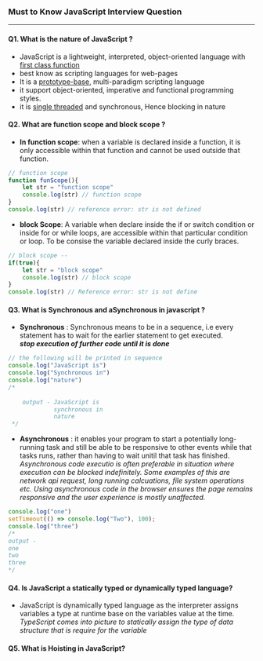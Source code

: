 ### Must to Know JavaScript Interview Question
----
#### Q1. What is the nature of JavaScript ?
- JavaScript is a lightweight, interpreted, object-oriented language with [first class function](https://developer.mozilla.org/en-US/docs/Glossary/First-class_Function#:~:text=A%20programming%20language%20is%20said,a%20value%20to%20a%20variable.)
- best know as scripting languages for web-pages
- It is a [prototype-base](https://developer.mozilla.org/en-US/docs/Glossary/First-class_Function#:~:text=A%20programming%20language%20is%20said,a%20value%20to%20a%20variable.), multi-paradigm scripting language
- it support object-oriented, imperative and functional programming styles.
- it is [single threaded](https://dev.to/bbarbour/if-javascript-is-single-threaded-how-is-it-asynchronous-56gd) and synchronous, Hence blocking in nature

#### Q2. What are function scope and block scope ? 
- **In function scope**: when a variable is declared inside a function, it is only accessible within that function and cannot be used outside that function.
```javascript
// function scope 
function funScope(){
    let str = "function scope" 
    console.log(str) // function scope
}
console.log(str) // reference error: str is not defined
```
- **block Scope**: A variable when declare inside the if or switch condition or inside for or while loops, are accessible within that particular condition or loop. To be consise the variable declared inside the curly braces.
```javascript
// block scope --
if(true){
    let str = "block scope"
    console.log(str) // block scope
}
console.log(str) // Reference error: str is not define
```
#### Q3. What is Synchronous and aSynchronous in javascript ?
- **Synchronous** : Synchronous means to be in a sequence, i.e every statement has to wait for the earlier statement to get executed.  
***stop execution of further code until it is done***
```javascript
// the following will be printed in sequence
console.log("JavaScript is")
console.log("Synchronous in")
console.log("nature")
/* 
    
    output - JavaScript is 
             synchronous in
             nature
 */
```
- **Asynchronous** : it enables your program to start a potentially long-running task and still be able to be responsive to other events while that tasks runs, rather than having to wait unitil that task has finished.    
*Asynchronous code executio is often preferable in situation where execution can be blocked indefinitely. Some examples of this are network api request, long running calcuations, file system operations etc. Using asynchronous code in the browser ensures the page remains responsive and the user experience is mostly unaffected.*
```javascript
console.log("one")
setTimeout(() => console.log("Two"), 100);
console.log("three") 
/*
output - 
one 
two
three
*/

```
#### Q4. Is JavaScript a statically typed or dynamically typed language? 
- JavaScript is dynamically typed language as the interpreter assigns variables a type at runtime base on the variables value at the time.    
*TypeScript comes into picture to statically assign the type of data structure that is require for the variable*

#### Q5. What is Hoisting in JavaScript?